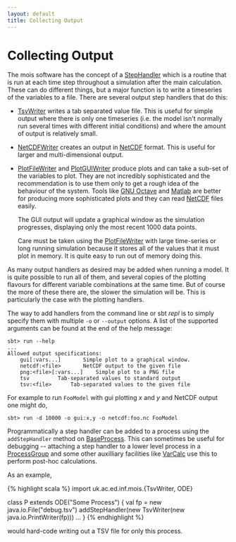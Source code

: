 ```yaml
---
layout: default
title: Collecting Output
---
```


Collecting Output
=================

The mois software has the concept of a [StepHandler] which is a routine
that is run at each time step throughout a simulation after the main
calculation. These can do different things, but a major function is 
to write a timeseries of the variables to a file. There are several
output step handlers that do this:

  * [TsvWriter] writes a tab separated value file. This is useful for
    simple output where there is only one timeseries (i.e. the model
    isn't normally run several times with different initial
    conditions) and where the amount of output is relatively small.

  * [NetCDFWriter] creates an output in [NetCDF] format. This is
    useful for larger and multi-dimensional output.

  * [PlotFileWriter] and [PlotGUIWriter] produce plots and can take a
    sub-set of the variables to plot. They are not incredibly
    sophisticated and the recommendation is to use them only to get a
    rough idea of the behaviour of the system. Tools like [GNU Octave]
    and [Matlab] are better for producing more sophisticated plots and
    they can read [NetCDF] files easily.

    The GUI output will update a graphical window as the simulation
    progresses, displaying only the most recent 1000 data points.

    Care must be taken using the [PlotFileWriter] with large
    time-series or long running simulation because it stores all of
    the values that it must plot in memory. It is quite easy to run
    out of memory doing this.

As many output handlers as desired may be added when running a
model. It is quite possible to run all of them, and several copies of
the plotting flavours for different variable combinations at the same
time. But of course the more of these there are, the slower the
simulation will be. This is particularly the case with the plotting
handlers.

The way to add handlers from the command line or sbt *repl* is to
simply specify them with multiple `-o` or `--output` options. A list
of the supported arguments can be found at the end of the help
message:

~~~~~
sbt> run --help
...
Allowed output specifications:
	gui[:vars...]		Simple plot to a graphical window.
	netcdf:<file>		NetCDF output to the given file
	png:<file>[:vars...]	Simple plot to a PNG file
	tsv			Tab-separated values to standard output
	tsv:<file>		Tab-separated values to the given file
~~~~~

For example to run `FooModel` with gui plotting *x* and *y* and NetCDF
output one might do, 

~~~~~
sbt> run -d 10000 -o gui:x,y -o netcdf:foo.nc FooModel
~~~~~

Programmatically a step handler can be added to a process using the
`addStepHandler` method on [BaseProcess]. This can sometimes be useful
for debugging -- attaching a step handler to a lower level process in
a [ProcessGroup] and some other auxilliary facilities like [VarCalc]
use this to perform post-hoc calculations.

As an example,

{% highlight scala %}
import uk.ac.ed.inf.mois.{TsvWriter, ODE}

class P extends ODE("Some Process") {
  val fp = new java.io.File("debug.tsv")
  addStepHandler(new TsvWriter(new java.io.PrintWriter(fp)))
  ...
}
{% endhighlight %}

would hard-code writing out a TSV file for only this process.

[StepHandler]: https://edinburgh-rbm.github.io/mois/api/current/#uk.ac.ed.inf.mois.StepHandler
[TsvWriter]: https://edinburgh-rbm.github.io/mois/api/current/#uk.ac.ed.inf.mois.TsvWriter
[NetCDFWriter]: https://edinburgh-rbm.github.io/mois/api/current/#uk.ac.ed.inf.mois.NetCDFWriter
[PlotFileWriter]: https://edinburgh-rbm.github.io/mois/api/current/#uk.ac.ed.inf.mois.PlotfileWriter
[PlotGUIWriter]: https://edinburgh-rbm.github.io/mois/api/current/#uk.ac.ed.inf.mois.PlotGUIWriter
[NetCDF]: http://www.unidata.ucar.edu/netcdf/
[GNU Octave]: https://gnu.org/software/octave/
[Matlab]: http://www.mathworks.co.uk/products/matlab/
[BaseProcess]: https://edinburgh-rbm.github.io/mois/api/current/#uk.ac.ed.inf.mois.BaseProcess
[ProcessGroup]: https://edinburgh-rbm.github.io/mois/api/current/#uk.ac.ed.inf.mois.ProcessGroup
[VarCalc]: https://edinburgh-rbm.github.io/mois/api/current/#uk.ac.ed.inf.mois.VarCalc
